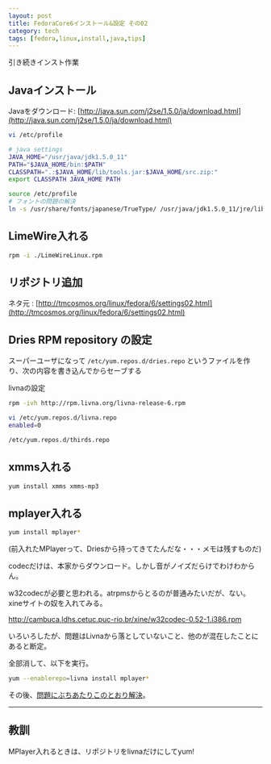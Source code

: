```yaml
---
layout: post
title: FedoraCore6インストール&設定 その02
category: tech
tags: [fedora,linux,install,java,tips]
---
```


引き続きインスト作業

## Javaインストール

Javaをダウンロード:  [http://java.sun.com/j2se/1.5.0/ja/download.html](http://java.sun.com/j2se/1.5.0/ja/download.html)

```bash
vi /etc/profile

# java settings
JAVA_HOME="/usr/java/jdk1.5.0_11"
PATH="$JAVA_HOME/bin:$PATH"
CLASSPATH=".:$JAVA_HOME/lib/tools.jar:$JAVA_HOME/src.zip:"
export CLASSPATH JAVA_HOME PATH

source /etc/profile
# フォントの問題の解決
ln -s /usr/share/fonts/japanese/TrueType/ /usr/java/jdk1.5.0_11/jre/lib/fonts/fallback
```


## LimeWire入れる

```bash
rpm -i ./LimeWireLinux.rpm
```

## リポジトリ追加

ネタ元 : [http://tmcosmos.org/linux/fedora/6/settings02.html](http://tmcosmos.org/linux/fedora/6/settings02.html)

## Dries RPM repository の設定

スーパーユーザになって `/etc/yum.repos.d/dries.repo` というファイルを作り、次の内容を書き込んでからセーブする

livnaの設定

```bash
rpm -ivh http://rpm.livna.org/livna-release-6.rpm

vi /etc/yum.repos.d/livna.repo
enabled=0

/etc/yum.repos.d/thirds.repo
```

## xmms入れる

```bash
yum install xmms xmms-mp3
```

## mplayer入れる

```bash
yum install mplayer*
```

(前入れたMPlayerって、Driesから持ってきてたんだな・・・メモは残すものだ)

codecだけは、本家からダウンロード。しかし音がノイズだらけでわけわからん。

w32codecが必要と思われる。atrpmsからとるのが普通みたいだが、ない。
xineサイトの奴を入れてみる。

[http://cambuca.ldhs.cetuc.puc-rio.br/xine/w32codec-0.52-1.i386.rpm
](http://cambuca.ldhs.cetuc.puc-rio.br/xine/w32codec-0.52-1.i386.rpm
)

いろいろしたが、問題はLivnaから落としていないこと、他のが混在したことにあると断定。

全部消して、以下を実行。

```bash
yum --enablerepo=livna install mplayer*
```

その後、[問題にぶちあたりこのとおり解決](https://web.archive.org/web/20071211222121/http://fun.poosan.net/sawa/index.php?mode=show&date=20061228)。

---

## 教訓

MPlayer入れるときは、リポジトリをlivnaだけにしてyum!
